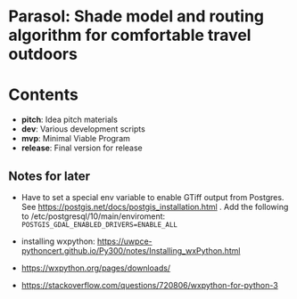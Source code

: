 # Parasol: Shade model and routing algorithm for comfortable travel outdoors 

# Contents

+ **pitch**: Idea pitch materials
+ **dev**: Various development scripts
+ **mvp**: Minimal Viable Program 
+ **release**: Final version for release

## Notes for later

+ Have to set a special env variable to enable GTiff output from Postgres. See
  https://postgis.net/docs/postgis_installation.html . Add the following to
  /etc/postgresql/10/main/enviroment: `POSTGIS_GDAL_ENABLED_DRIVERS=ENABLE_ALL`

+ installing wxpython: https://uwpce-pythoncert.github.io/Py300/notes/Installing_wxPython.html
+ https://wxpython.org/pages/downloads/
+ https://stackoverflow.com/questions/720806/wxpython-for-python-3
